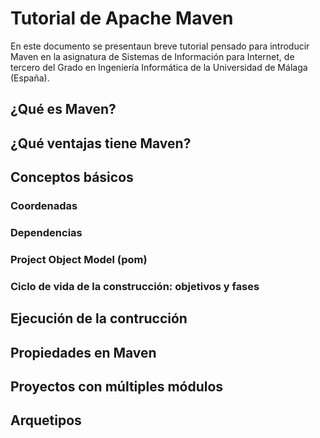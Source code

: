 # Tutorial de Apache Maven

En este documento se presentaun breve tutorial pensado para introducir Maven en la asignatura de Sistemas de Información para Internet, de tercero del Grado en Ingeniería Informática de la Universidad de Málaga (España).

## ¿Qué es Maven?

## ¿Qué ventajas tiene Maven?

## Conceptos básicos

### Coordenadas

### Dependencias

### Project Object Model (pom)

### Ciclo de vida de la construcción: objetivos y fases

## Ejecución de la contrucción

## Propiedades en Maven

## Proyectos con múltiples módulos

## Arquetipos

